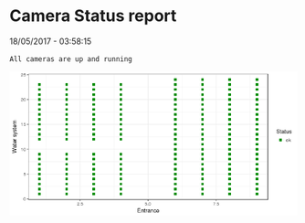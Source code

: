 Camera Status report
================
18/05/2017 - 03:58:15

    All cameras are up and running

![](camreport_files/figure-markdown_github/unnamed-chunk-2-1.png)
